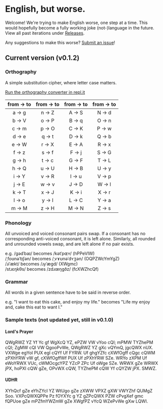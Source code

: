 # English, but worse.
Welcome! We're trying to make English worse, one step at a time. This would hopefully become a fully working joke (not-)language in the future. View all past iterations under [Releases](https://github.com/ajlee2006/english-but-worse/releases).

Any suggestions to make this worse? [Submit an issue](https://github.com/ajlee2006/english-but-worse/issues/new)!

## Current version (v0.1.2)

### Orthography

A simple substitution cipher, where letter case matters.

[Run the orthography converter in repl.it](https://repl.it/@AJLee/english-but-worse#README.md)

from → to | from → to | from → to | from → to
:---: | :---: | :---: | :---:
a → g | n → Z | A → S | N → d
b → V | o → P | B → q | O → n
c → m | p → O | C → K | P → w
d → e | q → t | D → k | Q → b
e → W | r → X | E → A | R → x
f → z | s → f | F → j | S → G
g → h | t → c | G → F | T → L
h → Q | u → U | H → B | U → y
i → Y | v → R | I → u | V → p
j → E | w → v | J → D | W → l
k → T | x → J | K → i | X → r
l → o | y → I | L → C | Y → a
m → M | z → H | M → N | Z → s

### Phonology

All unvoiced and voiced consonant pairs swap. If a consonant has no corresponding anti-voiced consonant, it is left alone. Similarly, all rounded and unrounded vowels swap, and are left alone if no pair exists.

e.g. /ɡədˈbaɪ/ becomes /kətˈpɶʏ/ (hPPeVIW)  
/ˌfoʊnəˈtɪʃən/ becomes /ˌvɤʊnəˈdʏʒən/ (OQPZWcYmYgZ)  
/ɹiˈækt/ becomes /ɹyˈægd/ (XWgmc)  
/stɹɛŋkθs/ becomes /zdɹœŋgðz/ (fcXWZhcQf)

### Grammar

All words in a given sentence have to be said in reverse order.

e.g. "I want to eat this cake, and enjoy my life." becomes "Life my enjoy and, cake this eat to want I."

### Sample texts (not updated yet, still in v0.1.0)

#### Lord's Prayer

QWgRWZ YZ Yf Yc gf WgXcQ YZ,
ePZW VW vYoo cQI;
mPMW TYZhePM cQI;
ZgMW cQI VW QgooPvWe,
QWgRWZ YZ gXc vQYmQ, jgcQWX nUX.
VXWge egYoI PUX egI cQYf Uf FYRW.
Uf ghgYZfc cXWfOgff cQgc cQWM zPXhYRW vW gf,
cXWfOgffWf PUX Uf zPXhYRW SZe.
WRYo zXPM Uf eWoYRWX VUc,
cWMOcgcYPZ YZcP ZPc Uf oWge SZe.
WRWX gZe WRWX jPX,
hoPXI cQW gZe, OPvWX cQW,
TYZhePM cQW Yf cQYZW jPX.
SMWZ.

#### UDHR

XYhQcf gZe eYhZYcI YZ WtUgo gZe zXWW VPXZ gXW VWYZhf QUMgZ Soo. VXPcQWXQPPe Pz fOYXYc g YZ gZPcQWX PZW cPvgXef gmc fQPUoe gZe mPZfmYWZmW gZe XWgfPZ vYcQ WZePvWe gXw LQWI.
